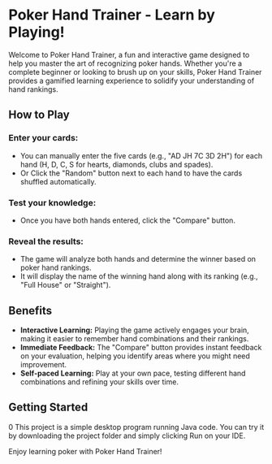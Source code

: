 # Poker Hand Trainer - Learn by Playing!

Welcome to Poker Hand Trainer, a fun and interactive game designed to help you master the art of recognizing poker hands. Whether you're a complete beginner or looking to brush up on your skills, Poker Hand Trainer provides a gamified learning experience to solidify your understanding of hand rankings.

## How to Play

### Enter your cards:

- You can manually enter the five cards (e.g., "AD JH 7C 3D 2H") for each hand (H, D, C, S for hearts, diamonds, clubs and spades).
- Or Click the "Random" button next to each hand to have the cards shuffled automatically.

### Test your knowledge:

- Once you have both hands entered, click the "Compare" button.

### Reveal the results:

- The game will analyze both hands and determine the winner based on poker hand rankings.
- It will display the name of the winning hand along with its ranking (e.g., "Full House" or "Straight").

## Benefits

- **Interactive Learning:** Playing the game actively engages your brain, making it easier to remember hand combinations and their rankings.
- **Immediate Feedback:** The "Compare" button provides instant feedback on your evaluation, helping you identify areas where you might need improvement.
- **Self-paced Learning:** Play at your own pace, testing different hand combinations and refining your skills over time.

## Getting Started
0
This project is a simple desktop program running Java code. You can try it by downloading the project folder and simply clicking Run on your IDE. 

Enjoy learning poker with Poker Hand Trainer!
